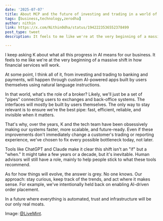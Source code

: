 ```yaml
---
date: '2025-07-07'
title: About MCP and the future of investing and trading in a world of AI
tags: [business,technology,zerodha]
author: nithin
link: https://x.com/Nithin0dha/status/1942223536552378499
post_type: tweet
description: It feels to me like we're at the very beginning of a massive shift in how financial services will work...

---
```


I keep asking K about what all this progress in AI means for our business. It feels to me like we're at the very beginning of a massive shift in how financial services will work.

At some point, I think all of it, from investing and trading to banking and payments, will happen through custom AI-powered apps built by users themselves using natural language instructions.

In that world, what's the role of a broker? Likely, we'll just be a set of "pipes" connecting users to exchanges and back-office systems. The interfaces will mostly be built by users themselves. The only way to stay relevant is to ensure we're the best pipe: fast, efficient, reliable, and invisible when it matters.

That's why, over the years, K and the tech team have been obsessively making our systems faster, more scalable, and future-ready. Even if these improvements don't immediately change a customer's trading or reporting experience, we've chosen to fix every possible bottleneck today, not later.

Tools like ChatGPT and Claude make it clear this shift isn't an "if" but a "when." It might take a few years or a decade, but it's inevitable. Human advisors will still have a role, mainly to help people stick to what these tools recommend.

As for how things will evolve, the answer is grey. No one knows. Our approach: stay curious, keep track of the trends, and act where it makes sense. For example, we've intentionally held back on enabling AI-driven order placement.

In a future where everything is automated, trust and infrastructure will be our only real moats.

Image: [@LiveMint](https://x.com/LiveMint).
